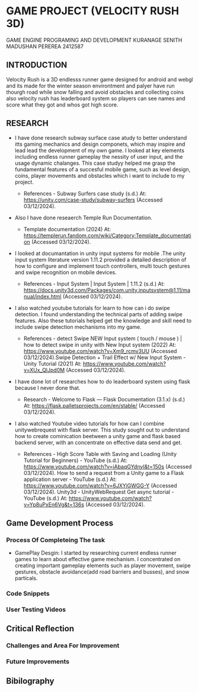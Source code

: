 
# GAME PROJECT (VELOCITY RUSH 3D)
GAME ENGINE PROGRAMING AND DEVELOPMENT 
KURANAGE SENITH MADUSHAN PEREREA 
2412587

## INTRODUCTION
Velocity Rush is a 3D endlesss runner game designed for android and webgl and its made for the winter season environtment and palyer have run thourgh road while snow falling and avoid obstacles and collecting coins also velocity rush has leaderboard system so players can see names and score what they got and whos got high score.

## RESEARCH 
- I have done research subway surface case atudy to better understand itts gaming mechanics and design componets, which may inspire and lead lead the development of my own game. I looked at key elements including endless runner gameplay the nessity of user input, and the usage dynamic chalanges. This case studyy helped me grasp the fundamental features of a succesful mobile game, such as level design, coins, player movements and obstacles  which i want to include to my project.
  - References - Subway Surfers case study (s.d.) At: https://unity.com/case-study/subway-surfers (Accessed  03/12/2024).
    
- Also I have done reseaerch Temple Run Documentation.
  - Template documentation (2024) At: https://templerun.fandom.com/wiki/Category:Template_documentation (Accessed  03/12/2024).

- I looked at documantation in unity input systems for mobile .The unity input system literature  version 1.11.2 provided a detailed description of how to configure and implement touch controllers, multi touch gestures and swipe recognition on mobile devices.
  -  References - Input System | Input System | 1.11.2 (s.d.) At: https://docs.unity3d.com/Packages/com.unity.inputsystem@1.11/manual/index.html (Accessed  03/12/2024).

- I also watched youtube tutorials for learn to how can i do swipe detection. I found understanding  the technical parts of adding swipe features. Also these tutorials helped get the knowledge and skill need to include swipe detection mechanisms into my game.
  - References - detect Swipe NEW Input system ( touch / mouse ) | how to detect swipe in unity with New Input system (2022) At: https://www.youtube.com/watch?v=Xm9_rcmv3UU (Accessed  03/12/2024).Swipe Detection + Trail Effect w/ New Input System - Unity Tutorial (2021) At: https://www.youtube.com/watch?v=XUx_QlJpd0M (Accessed  03/12/2024).

- I have done lot of researches how to do leaderboard system using flask because I never done that.
  - Research - Welcome to Flask — Flask Documentation (3.1.x) (s.d.) At: https://flask.palletsprojects.com/en/stable/ (Accessed  03/12/2024).

- I also watched Youtube video tutorials for how can I combine unitywebrequest with flask server. This study sought out to understand how to create cominication beetween a unity game and flask based backend server, with an concentrate on effective data send and get. 
  - References - High Score Table with Saving and Loading (Unity Tutorial for Beginners) - YouTube (s.d.) At: https://www.youtube.com/watch?v=iAbaqGYdnyI&t=150s (Accessed  03/12/2024). How to send a request from a Unity game to a Flask application server - YouTube (s.d.) At: https://www.youtube.com/watch?v=6JXYiGWGG-Y (Accessed  03/12/2024). Unity3d - UnityWebRequest Get async tutorial - YouTube (s.d.) At: https://www.youtube.com/watch?v=Yp8uPxEn6Vg&t=136s (Accessed  03/12/2024).

## Game Development Process
### Process Of Completeing The task 
- GamePlay Desgin: I started by researching current endless runner games to learn about effective game mechanism. I concentrated on creating important gameplay elements such as player movement, swipe gestures, obstacle avoidance(add road barriers and busses), and snow particals.
  
### Code Snippets 
### User Testing Videos 

## Critical Reflection 
### Challenges and Area For Improvement 
### Future Improvements

## Bibilography












 
  

